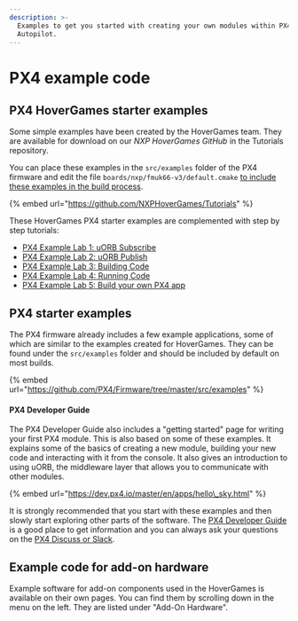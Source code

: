 ```yaml
---
description: >-
  Examples to get you started with creating your own modules within PX4
  Autopilot.
---
```


# PX4 example code

## PX4 HoverGames starter examples

Some simple examples have been created by the HoverGames team. They are available for download on our _NXP HoverGames GitHub_ in the Tutorials repository. 

You can place these examples in the `src/examples` folder of the PX4 firmware and edit the file `boards/nxp/fmuk66-v3/default.cmake` [to include these examples in the build process](https://dev.px4.io/master/en/apps/hello_sky.html#build-the-applicationfirmware). 

{% embed url="https://github.com/NXPHoverGames/Tutorials" %}

These HoverGames PX4 starter examples are complemented with step by step tutorials:

* [PX4 Example Lab 1: uORB Subscribe](hg-px4-example-lab-1.md)
* [PX4 Example Lab 2: uORB Publish](hg-px4-example-lab-2.md)
* [PX4 Example Lab 3: Building Code](hg-px4-example-lab-3.md)
* [PX4 Example Lab 4: Running Code](hg-px4-example-lab-4.md)
* [PX4 Example Lab 5: Build your own PX4 app](hg-px4-example-lab-5.md)

## PX4 starter examples

The PX4 firmware already includes a few example applications, some of which are similar to the examples created for HoverGames. They can be found under the `src/examples` folder and should be included by default on most builds. 

{% embed url="https://github.com/PX4/Firmware/tree/master/src/examples" %}

#### PX4 Developer Guide

The PX4 Developer Guide also includes a "getting started" page for writing your first PX4 module. This is also based on some of these examples. It explains some of the basics of creating a new module, building your new code and interacting with it from the console. It also gives an introduction to using uORB, the middleware layer that allows you to communicate with other modules.

{% embed url="https://dev.px4.io/master/en/apps/hello\_sky.html" %}

It is strongly recommended that you start with these examples and then slowly start exploring other parts of the software. The [PX4 Developer Guide](https://dev.px4.io/master/en/index.html) is a good place to get information and you can always ask your questions on the [PX4 Discuss or Slack](../../contact.md#px4-slack-and-discuss-forum).

## Example code for add-on hardware

Example software for add-on components used in the HoverGames is available on their own pages. You can find them by scrolling down in the menu on the left. They are listed under "Add-On Hardware". 

